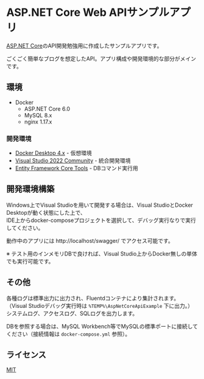 # ASP.NET Core Web APIサンプルアプリ
[ASP.NET Core](https://docs.microsoft.com/ja-jp/aspnet/core/?view=aspnetcore-6.0)のAPI開発勉強用に作成したサンプルアプリです。

ごくごく簡単なブログを想定したAPI。アプリ構成や開発環境的な部分がメインです。

## 環境
* Docker
  * ASP.NET Core 6.0
  * MySQL 8.x
  * nginx 1.17.x

### 開発環境
* [Docker Desktop 4.x](https://hub.docker.com/editions/community/docker-ce-desktop-windows) - 仮想環境
* [Visual Studio 2022 Community](https://docs.microsoft.com/ja-jp/visualstudio/ide/?view=vs-2022) - 統合開発環境
* [Entity Framework Core Tools](https://docs.microsoft.com/ja-jp/ef/core/miscellaneous/cli/dotnet) - DBコマンド実行用

## 開発環境構築
Windows上でVisual Studioを用いて開発する場合は、Visual StudioとDocker Desktopが動く状態にした上で、  
IDE上からdocker-composeプロジェクトを選択して、デバッグ実行なりで実行してください。  

動作中のアプリには http://localhost/swagger/ でアクセス可能です。

※ テスト用のインメモリDBで良ければ、Visual Studio上からDocker無しの単体でも実行可能です。

## その他
各種ログは標準出力に出力され、Fluentdコンテナにより集計されます。  
（Visual Studioデバッグ実行時は `%TEMP%\AspNetCoreApiExample` 下に出力。）  
システムログ、アクセスログ、SQLログを出力します。

DBを参照する場合は、MySQL Workbench等でMySQLの標準ポートに接続してください（接続情報は `docker-compose.yml` 参照）。

## ライセンス
[MIT](https://github.com/ktanakaj/AspNetCoreApiExample/blob/master/LICENSE)
